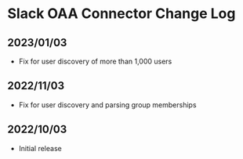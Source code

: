 # Slack OAA Connector Change Log

## 2023/01/03
* Fix for user discovery of more than 1,000 users

## 2022/11/03
* Fix for user discovery and parsing group memberships

## 2022/10/03
* Initial release